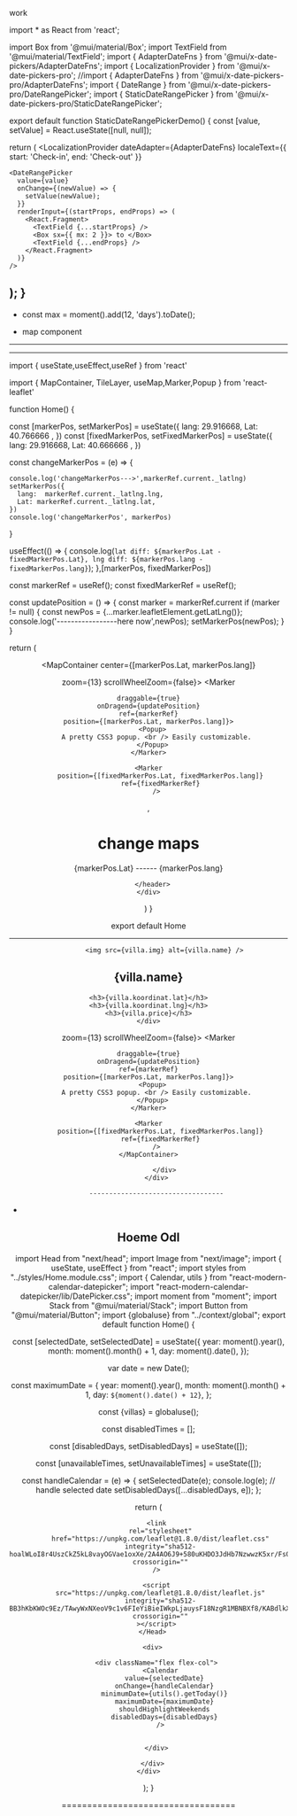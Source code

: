 work

import \* as React from 'react';

import Box from '@mui/material/Box';
import TextField from '@mui/material/TextField';
import { AdapterDateFns } from '@mui/x-date-pickers/AdapterDateFns';
import { LocalizationProvider } from '@mui/x-date-pickers-pro';
//import { AdapterDateFns } from '@mui/x-date-pickers-pro/AdapterDateFns';
import { DateRange } from '@mui/x-date-pickers-pro/DateRangePicker';
import { StaticDateRangePicker } from '@mui/x-date-pickers-pro/StaticDateRangePicker';

export default function StaticDateRangePickerDemo() {
const [value, setValue] = React.useState([null, null]);

return (
<LocalizationProvider
dateAdapter={AdapterDateFns}
localeText={{ start: 'Check-in', end: 'Check-out' }}

>

    <DateRangePicker
      value={value}
      onChange={(newValue) => {
        setValue(newValue);
      }}
      renderInput={(startProps, endProps) => (
        <React.Fragment>
          <TextField {...startProps} />
          <Box sx={{ mx: 2 }}> to </Box>
          <TextField {...endProps} />
        </React.Fragment>
      )}
    />

  </LocalizationProvider>
  
  );
}
-----------------------------------------------------------------------

- const max = moment().add(12, 'days').toDate();



- map component
----------------
----------------

import { useState,useEffect,useRef } from 'react'

import { MapContainer, TileLayer, useMap,Marker,Popup } from 'react-leaflet'

function Home() {

const [markerPos, setMarkerPos] = useState({
lang: 29.916668,
Lat: 40.766666 ,
})
const [fixedMarkerPos, setFixedMarkerPos] = useState({
lang: 29.916668,
Lat: 40.666666 ,
})

const changeMarkerPos = (e) => {

    console.log('changeMarkerPos--->',markerRef.current._latlng)
    setMarkerPos({
      lang:  markerRef.current._latlng.lng,
      Lat: markerRef.current._latlng.lat,
    })
    console.log('changeMarkerPos', markerPos)

}

useEffect(() => {
console.log(`lat diff: ${markerPos.Lat - fixedMarkerPos.Lat}, lng diff: ${markerPos.lang - fixedMarkerPos.lang}`);
},[markerPos, fixedMarkerPos])

const markerRef = useRef();
const fixedMarkerRef = useRef();

const updatePosition = () => {
const marker = markerRef.current
if (marker != null) {
const newPos = {...marker.leafletElement.getLatLng()};
console.log('-----------------here now',newPos);
setMarkerPos(newPos);
}
}

return (
<div className="App">
<header className="App-header">

<MapContainer
center={[markerPos.Lat, markerPos.lang]}

zoom={13} scrollWheelZoom={false}>
<TileLayer
      attribution='&copy; <a href="https://www.openstreetmap.org/copyright">OpenStreetMap</a> contributors'
      url="https://{s}.tile.openstreetmap.org/{z}/{x}/{y}.png"
    />
<Marker

    draggable={true}
    onDragend={updatePosition}
    ref={markerRef}
    position={[markerPos.Lat, markerPos.lang]}>
      <Popup>
        A pretty CSS3 popup. <br /> Easily customizable.
      </Popup>
    </Marker>

    <Marker
          position={[fixedMarkerPos.Lat, fixedMarkerPos.lang]}
          ref={fixedMarkerRef}
        />

</MapContainer>,

<div>
  <h1
  onClick={changeMarkerPos}
  >change maps</h1>
  <p>  {markerPos.Lat}  ------  {markerPos.lang}</p>
</div>

      </header>
    </div>

)
}

export default Home

----------------------------------------


 <div>
            <div>


            <img src={villa.img} alt={villa.name} />


<div className="villa-info">
    <h2>{villa.name}</h2>

    <h3>{villa.koordinat.lat}</h3>
    <h3>{villa.koordinat.lng}</h3>
    <h3>{villa.price}</h3>
    </div>


<div>
<MapContainer
center={[markerPos.Lat, markerPos.lang]}

zoom={13} scrollWheelZoom={false}>
<TileLayer
      attribution='&copy; <a href="https://www.openstreetmap.org/copyright">OpenStreetMap</a> contributors'
      url="https://{s}.tile.openstreetmap.org/{z}/{x}/{y}.png"
    />
<Marker

    draggable={true}
    onDragend={updatePosition}
    ref={markerRef}
    position={[markerPos.Lat, markerPos.lang]}>
      <Popup>
        A pretty CSS3 popup. <br /> Easily customizable.
      </Popup>
    </Marker>

    <Marker
          position={[fixedMarkerPos.Lat, fixedMarkerPos.lang]}
          ref={fixedMarkerRef}
        />
    </MapContainer>
</div>


            </div>
        </div>

        ----------------------------------

* 
Hoeme Odl
------------

import Head from "next/head";
import Image from "next/image";
import { useState, useEffect } from "react";
import styles from "../styles/Home.module.css";
import { Calendar, utils } from "react-modern-calendar-datepicker";
import "react-modern-calendar-datepicker/lib/DatePicker.css";
import moment from "moment";
import Stack from "@mui/material/Stack";
import Button from "@mui/material/Button";
import {globaluse} from "../context/global";
export default function Home() {


  
  const [selectedDate, setSelectedDate] = useState({
    year: moment().year(),
    month: moment().month() + 1,
    day: moment().date(),
  });

  var date = new Date();

  const maximumDate = {
    year: moment().year(),
    month: moment().month() + 1,
    day: `${moment().date() + 12}`,
  };


const {villas} = globaluse();


  const disabledTimes = [];

  const [disabledDays, setDisabledDays] = useState([]);

  const [unavailableTimes, setUnavailableTimes] = useState([]);

  const handleCalendar = (e) => {
    setSelectedDate(e);
    console.log(e); // handle selected date
    setDisabledDays([...disabledDays, e]);
  };

  return (
    <div className={styles.container}>
      <Head>
        <title>Create Next App</title>
        <meta name="description" content="Generated by create next app" />
        <link rel="icon" href="/favicon.ico" />

        <link
          rel="stylesheet"
          href="https://unpkg.com/leaflet@1.8.0/dist/leaflet.css"
          integrity="sha512-hoalWLoI8r4UszCkZ5kL8vayOGVae1oxXe/2A4AO6J9+580uKHDO3JdHb7NzwwzK5xr/Fs0W40kiNHxM9vyTtQ=="
          crossorigin=""
        />

        <script
          src="https://unpkg.com/leaflet@1.8.0/dist/leaflet.js"
          integrity="sha512-BB3hKbKWOc9Ez/TAwyWxNXeoV9c1v6FIeYiBieIWkpLjauysF18NzgR1MBNBXf8/KABdlkX68nAhlwcDFLGPCQ=="
          crossorigin=""
        ></script>
      </Head>

      <div>
        
        <div className="flex flex-col">
          <Calendar
            value={selectedDate}
            onChange={handleCalendar}
            minimumDate={utils().getToday()}
            maximumDate={maximumDate}
            shouldHighlightWeekends
            disabledDays={disabledDays}
          />

         
        </div>
       
      </div>
    </div>
  );
}







==================================